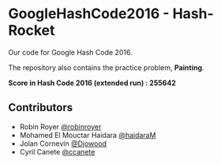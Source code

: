 GoogleHashCode2016 - Hash-Rocket
==================

Our code for Google Hash Code 2016. 

The repository also contains the practice problem, **Painting**. 

**Score in Hash Code 2016 (extended run) : 255642** 

## Contributors
 * Robin Royer [@robinroyer](https://github.com/robinroyer)
 * Mohamed El Mouctar Haidara [@haidaraM](https://github.com/haidaraM)
 * Jolan Cornevin [@Djowood](https://github.com/Djowood)
 * Cyril Canete [@ccanete](https://github.com/ccanete)

